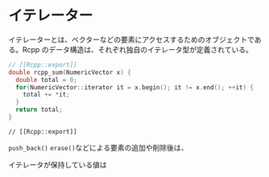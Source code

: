 # イテレーター

イテレーターとは、ベクターなどの要素にアクセスするためのオブジェクトである。Rcpp のデータ構造は、それぞれ独自のイテレータ型が定義されている。


```cpp
// [[Rcpp::export]]
double rcpp_sum(NumericVector x) {
  double total = 0;
  for(NumericVector::iterator it = x.begin(); it != x.end(); ++it) {
    total += *it;
  }
  return total;
}
```

```
// [[Rcpp::export]]

```


`push_back()` `erase()`などによる要素の追加や削除後は、

イテレータが保持している値は


